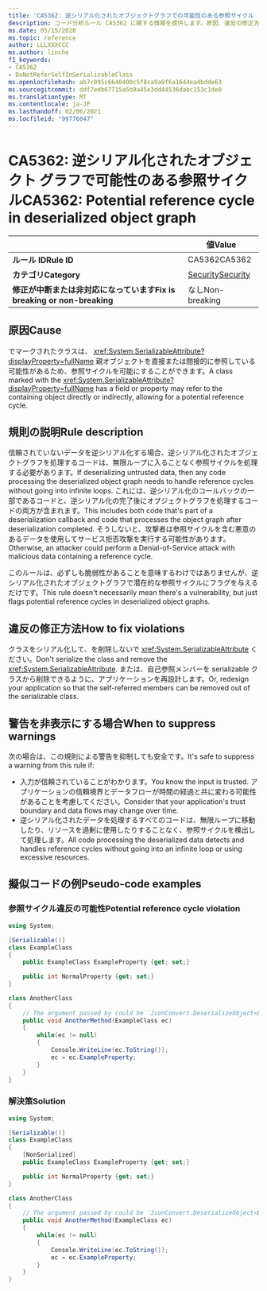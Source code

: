 ```yaml
---
title: 'CA5362: 逆シリアル化されたオブジェクトグラフでの可能性のある参照サイクル (コード分析)'
description: コード分析ルール CA5362 に関する情報を提供します。原因、違反の修正方法、非表示にするタイミングなどが含まれます。
ms.date: 05/15/2020
ms.topic: reference
author: LLLXXXCCC
ms.author: linche
f1_keywords:
- CA5362
- DoNotReferSelfInSerializableClass
ms.openlocfilehash: ab7c095c6640400c5f8ca9a9f6a1644ea4bdde63
ms.sourcegitcommit: ddf7edb67715a5b9a45e3dd44536dabc153c1de0
ms.translationtype: MT
ms.contentlocale: ja-JP
ms.lasthandoff: 02/06/2021
ms.locfileid: "99776047"
---
```

# <a name="ca5362-potential-reference-cycle-in-deserialized-object-graph"></a><span data-ttu-id="0bacf-103">CA5362: 逆シリアル化されたオブジェクト グラフで可能性のある参照サイクル</span><span class="sxs-lookup"><span data-stu-id="0bacf-103">CA5362: Potential reference cycle in deserialized object graph</span></span>

| | <span data-ttu-id="0bacf-104">値</span><span class="sxs-lookup"><span data-stu-id="0bacf-104">Value</span></span> |
|-|-|
| <span data-ttu-id="0bacf-105">**ルール ID**</span><span class="sxs-lookup"><span data-stu-id="0bacf-105">**Rule ID**</span></span> |<span data-ttu-id="0bacf-106">CA5362</span><span class="sxs-lookup"><span data-stu-id="0bacf-106">CA5362</span></span>|
| <span data-ttu-id="0bacf-107">**カテゴリ**</span><span class="sxs-lookup"><span data-stu-id="0bacf-107">**Category**</span></span> |[<span data-ttu-id="0bacf-108">Security</span><span class="sxs-lookup"><span data-stu-id="0bacf-108">Security</span></span>](security-warnings.md)|
| <span data-ttu-id="0bacf-109">**修正が中断または非対応になっています**</span><span class="sxs-lookup"><span data-stu-id="0bacf-109">**Fix is breaking or non-breaking**</span></span> |<span data-ttu-id="0bacf-110">なし</span><span class="sxs-lookup"><span data-stu-id="0bacf-110">Non-breaking</span></span>|

## <a name="cause"></a><span data-ttu-id="0bacf-111">原因</span><span class="sxs-lookup"><span data-stu-id="0bacf-111">Cause</span></span>

<span data-ttu-id="0bacf-112">でマークされたクラスは、 <xref:System.SerializableAttribute?displayProperty=fullName> 親オブジェクトを直接または間接的に参照している可能性があるため、参照サイクルを可能にすることができます。</span><span class="sxs-lookup"><span data-stu-id="0bacf-112">A class marked with the <xref:System.SerializableAttribute?displayProperty=fullName> has a field or property may refer to the containing object directly or indirectly, allowing for a potential reference cycle.</span></span>

## <a name="rule-description"></a><span data-ttu-id="0bacf-113">規則の説明</span><span class="sxs-lookup"><span data-stu-id="0bacf-113">Rule description</span></span>

<span data-ttu-id="0bacf-114">信頼されていないデータを逆シリアル化する場合、逆シリアル化されたオブジェクトグラフを処理するコードは、無限ループに入ることなく参照サイクルを処理する必要があります。</span><span class="sxs-lookup"><span data-stu-id="0bacf-114">If deserializing untrusted data, then any code processing the deserialized object graph needs to handle reference cycles without going into infinite loops.</span></span> <span data-ttu-id="0bacf-115">これには、逆シリアル化のコールバックの一部であるコードと、逆シリアル化の完了後にオブジェクトグラフを処理するコードの両方が含まれます。</span><span class="sxs-lookup"><span data-stu-id="0bacf-115">This includes both code that's part of a deserialization callback and code that processes the object graph after deserialization completed.</span></span> <span data-ttu-id="0bacf-116">そうしないと、攻撃者は参照サイクルを含む悪意のあるデータを使用してサービス拒否攻撃を実行する可能性があります。</span><span class="sxs-lookup"><span data-stu-id="0bacf-116">Otherwise, an attacker could perform a Denial-of-Service attack with malicious data containing a reference cycle.</span></span>

<span data-ttu-id="0bacf-117">このルールは、必ずしも脆弱性があることを意味するわけではありませんが、逆シリアル化されたオブジェクトグラフで潜在的な参照サイクルにフラグを与えるだけです。</span><span class="sxs-lookup"><span data-stu-id="0bacf-117">This rule doesn't necessarily mean there's a vulnerability, but just flags potential reference cycles in deserialized object graphs.</span></span>

## <a name="how-to-fix-violations"></a><span data-ttu-id="0bacf-118">違反の修正方法</span><span class="sxs-lookup"><span data-stu-id="0bacf-118">How to fix violations</span></span>

<span data-ttu-id="0bacf-119">クラスをシリアル化して、を削除しないで <xref:System.SerializableAttribute> ください。</span><span class="sxs-lookup"><span data-stu-id="0bacf-119">Don't serialize the class and remove the <xref:System.SerializableAttribute>.</span></span> <span data-ttu-id="0bacf-120">または、自己参照メンバーを serializable クラスから削除できるように、アプリケーションを再設計します。</span><span class="sxs-lookup"><span data-stu-id="0bacf-120">Or, redesign your application so that the self-referred members can be removed out of the serializable class.</span></span>

## <a name="when-to-suppress-warnings"></a><span data-ttu-id="0bacf-121">警告を非表示にする場合</span><span class="sxs-lookup"><span data-stu-id="0bacf-121">When to suppress warnings</span></span>

<span data-ttu-id="0bacf-122">次の場合は、この規則による警告を抑制しても安全です。</span><span class="sxs-lookup"><span data-stu-id="0bacf-122">It's safe to suppress a warning from this rule if:</span></span>

- <span data-ttu-id="0bacf-123">入力が信頼されていることがわかります。</span><span class="sxs-lookup"><span data-stu-id="0bacf-123">You know the input is trusted.</span></span> <span data-ttu-id="0bacf-124">アプリケーションの信頼境界とデータフローが時間の経過と共に変わる可能性があることを考慮してください。</span><span class="sxs-lookup"><span data-stu-id="0bacf-124">Consider that your application's trust boundary and data flows may change over time.</span></span>
- <span data-ttu-id="0bacf-125">逆シリアル化されたデータを処理するすべてのコードは、無限ループに移動したり、リソースを過剰に使用したりすることなく、参照サイクルを検出して処理します。</span><span class="sxs-lookup"><span data-stu-id="0bacf-125">All code processing the deserialized data detects and handles reference cycles without going into an infinite loop or using excessive resources.</span></span>

## <a name="pseudo-code-examples"></a><span data-ttu-id="0bacf-126">擬似コードの例</span><span class="sxs-lookup"><span data-stu-id="0bacf-126">Pseudo-code examples</span></span>

### <a name="potential-reference-cycle-violation"></a><span data-ttu-id="0bacf-127">参照サイクル違反の可能性</span><span class="sxs-lookup"><span data-stu-id="0bacf-127">Potential reference cycle violation</span></span>

```csharp
using System;

[Serializable()]
class ExampleClass
{
    public ExampleClass ExampleProperty {get; set;}

    public int NormalProperty {get; set;}
}

class AnotherClass
{
    // The argument passed by could be `JsonConvert.DeserializeObject<ExampleClass>(untrustedData)`.
    public void AnotherMethod(ExampleClass ec)
    {
        while(ec != null)
        {
            Console.WriteLine(ec.ToString());
            ec = ec.ExampleProperty;
        }
    }
}
```

### <a name="solution"></a><span data-ttu-id="0bacf-128">解決策</span><span class="sxs-lookup"><span data-stu-id="0bacf-128">Solution</span></span>

```csharp
using System;

[Serializable()]
class ExampleClass
{
    [NonSerialized]
    public ExampleClass ExampleProperty {get; set;}

    public int NormalProperty {get; set;}
}

class AnotherClass
{
    // The argument passed by could be `JsonConvert.DeserializeObject<ExampleClass>(untrustedData)`.
    public void AnotherMethod(ExampleClass ec)
    {
        while(ec != null)
        {
            Console.WriteLine(ec.ToString());
            ec = ec.ExampleProperty;
        }
    }
}
```
